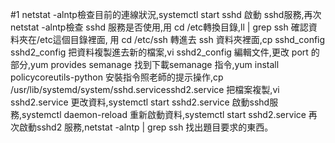 
#1
netstat -alntp檢查目前的連線狀況,systemctl start sshd 啟動 sshd服務,再次netstat -alntp檢查 sshd 服務是否使用,用 cd /etc轉換目錄,ll | grep ssh 確認資料夾在/etc這個目錄裡面, 用 cd /etc/ssh 轉進去 ssh 資料夾裡面,cp sshd_config sshd2_config 把資料複製進去新的檔案,vi sshd2_config 編輯文件,更改 port 的部分,yum provides semanage 找到下載semanage 指令,yum install policycoreutils-python 安裝指令照老師的提示操作,cp /usr/lib/systemd/system/sshd.servicesshd2.service 把檔案複製,vi sshd2.service 更改資料,systemctl start sshd2.service 啟動sshd服務,systemctl daemon-reload 重新啟動資料,systemctl start sshd2.service 再次啟動sshd2 服務,netstat -alntp | grep ssh 找出題目要求的東西。